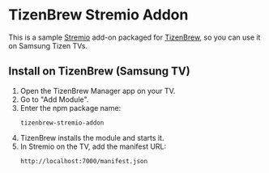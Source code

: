 # TizenBrew Stremio Addon

This is a sample [Stremio](https://www.stremio.com/) add-on packaged for [TizenBrew](https://tizenbrew.6513006.xyz), so you can use it on Samsung Tizen TVs.

## Install on TizenBrew (Samsung TV)

1. Open the TizenBrew Manager app on your TV.
2. Go to "Add Module".
3. Enter the npm package name:
   ```
   tizenbrew-stremio-addon
   ```
4. TizenBrew installs the module and starts it.
5. In Stremio on the TV, add the manifest URL:
   ```
   http://localhost:7000/manifest.json
   ```

